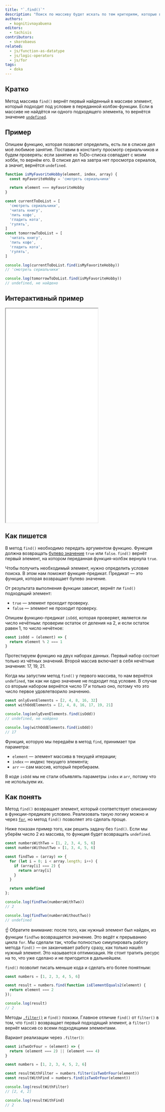 ```yaml
---
title: "`.find()`"
description: "Поиск по массиву будет искать по тем критериям, которые вы придумали."
authors:
  - kognitivnayabuena
editors:
  - tachisis
contributors:
  - skorobaeus
related:
  - js/function-as-datatype
  - js/logic-operators
  - js/for
tags:
  - doka
---
```


## Кратко

Метод массива `find()` вернёт первый найденный в массиве элемент, который подходит под условие в переданной колбэк-функции. Если в массиве не найдётся ни одного подходящего элемента, то вернётся значение [`undefined`](/js/undefined/).

## Пример

Опишем функцию, которая позволит определить, есть ли в списке дел моё любимое занятие. Поставим в константу просмотр сериальчиков и будем проверять: если занятие из ToDo-списка совпадает с моим хобби, то вернём его. В списке дел на завтра нет просмотра сериалов, а значит, вернётся `undefined`.

```js
function isMyFavoriteHobby(element, index, array) {
  const myFavoriteHobby = 'смотреть сериальчики'

  return element === myFavoriteHobby
}

const currentToDoList = [
  'смотреть сериальчики',
  'читать книгу',
  'пить кофе',
  'гладить кота',
  'гулять',
]
const tomorrowToDoList = [
  'читать книгу',
  'пить кофе',
  'гладить кота',
  'гулять',
]

console.log(currentToDoList.find(isMyFavoriteHobby))
// 'смотреть сериальчики'

console.log(tomorrowToDoList.find(isMyFavoriteHobby))
// undefined, не найдено
```

## Интерактивный пример

<iframe title="Как работает метод массива filter" src="demos/index/" height="695"></iframe>

## Как пишется

В метод `find()` необходимо передать аргументом функцию. Функция должна возвращать [булево значение](/js/boolean/) `true` или `false`. `find()` вернёт первый элемент, на котором переданная функция-колбэк вернула `true`.

Чтобы получить необходимый элемент, нужно определить условие поиска. В этом нам поможет функция-предикат. Предикат — это функция, которая возвращает булево значение.

От результата выполнения функции зависит, вернёт ли `find()` подходящий элемент:

- `true` — элемент проходит проверку.
- `false` — элемент не проходит проверку.

Опишем функцию-предикат `isOdd`, которая проверяет, является ли число нечётным: проверим остаток от деления на 2, и если остаток равен 1, то число нечётное:

```js
const isOdd = (element) => {
  return element % 2 === 1
}
```

Протестируем функцию на двух наборах данных. Первый набор состоит только из чётных значений. Второй массив включает в себя нечётные значения: 17, 19, 21.

Когда мы запустим метод `find()` у первого массива, то нам вернётся `undefined`, так как ни одно значение не подходит под условие. В случае со вторым набором вернётся число _17_ и только оно, потому что это число первое удовлетворило значению.

```js
const onlyEvenElements = [2, 4, 8, 16, 32]
const withOddElements = [2, 4, 8, 16, 17, 19, 21]

console.log(onlyEvenElements.find(isOdd))
// undefined, не найдено

console.log(withOddElements.find(isOdd))
// 17
```

Функция, которую мы передаём в метод `find`, принимает три параметра:

- `element` — элемент массива в текущей итерации;
- `index` — индекс текущего элемента;
- `arr` — сам массив, который перебираем.

В коде `isOdd` мы не стали объявлять параметры `index` и `arr`, потому что не используем их.

## Как понять

Метод `find()` возвращает элемент, который соответствует описанному в функции-предикате условию. Реализовать такую логику можно и через [`for`](/js/for/), но метод `find()` позволяет это сделать проще.

Ниже показан пример того, как решить задачу без `find()`. Если мы уберём число 2 из массива, то функция будет возвращать `undefined`.

```js
const numbersWithTwo = [1, 2, 3, 4, 5, 6]
const numbersWithoutTwo = [1, 3, 4, 5, 6]

const findTwo = (array) => {
  for (let i = 0; i < array.length; i++) {
    if (array[i] === 2) {
      return array[i]
    }
  }

  return undefined
};

console.log(findTwo(numbersWithTwo))
// 2

console.log(findTwo(numbersWithoutTwo))
// undefined
```

☝️ Обратите внимание: после того, как нужный элемент был найден, из функции `findTwo` возвращается значение. Это ведёт к прерыванию цикла `for`. Мы сделали так, чтобы полностью симулировать работу метода `find()` — он заканчивает работу сразу, как только нашёл нужный элемент. Это называется оптимизация. Не стоит тратить ресурс на то, что уже сделано и не пригодится в дальнейшем.

`find()` позволит писать меньше кода и сделать его более понятным:

```js
const numbers = [1, 2, 3, 4, 5, 6]

const result = numbers.find(function isElementEquals2(element) {
  return element === 2
});

console.log(result)
// 2
```

Методы [`.filter()`](/js/array-filter/) и `find()` похожи. Главное отличие `find()` от `filter()` в том, что `find()` возвращает первый подходящий элемент, а `filter()` вернёт массив со всеми подходящими элементами.

Вариант реализации через `.filter()`:

```js
const isTwoOrFour = (element) => {
  return (element === 2) || (element === 4)
}

const numbers = [1, 2, 3, 4, 5, 2, 6]

const resultWithFilter = numbers.filter(isTwoOrFour(element))
const resultWithFind = numbers.find(isTwoOrFour(element))

console.log(resultWithFilter)
// [2, 4, 2]

console.log(resultWithFind)
// 2
```
